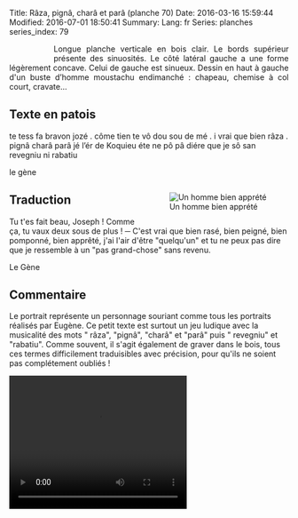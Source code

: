 Title: Râza, pignâ, charâ et parâ (planche 70)
Date: 2016-03-16 15:59:44
Modified: 2016-07-01 18:50:41
Summary: 
Lang: fr
Series: planches
series_index: 79


<figure class="image-block" style="float: left;">
  <img alt="" src="{static}/images/planche_70.png">
  <figcaption style="max-width: 180px"></figcaption>
</figure>

<p style="text-align:justify;">Longue planche verticale en bois clair. Le bords supérieur présente des sinuosités. Le côté latéral gauche a une forme légèrement concave. Celui de gauche est sinueux. Dessin en haut à gauche d'un buste d’homme moustachu endimanché : chapeau, chemise à col court, cravate…</p>

## Texte en patois
te tess fa bravon jozé . côme tien te vô dou sou de mé . i vrai que bien râza . pignâ  charâ parâ jé l’ér de  Koquieu éte ne pô pâ diére que je sô san revegniu ni rabatiu

le gène

<figure class="image-block" style="float: right;">
  <img alt="Un homme bien apprété" src="{static}/images/planche_70_detail_dessin.png">
  <figcaption style="max-width: 234px">Un homme bien apprété</figcaption>
</figure>


## Traduction
Tu t'es fait beau, Joseph ! Comme ça, tu vaux deux sous de plus !
─  C'est vrai que bien rasé, bien peigné, bien pomponné, bien apprêté, j'ai l'air d'être "quelqu'un" et tu ne peux pas dire que je ressemble à un "pas grand-chose" sans revenu.

Le Gène

## Commentaire
Le portrait représente un personnage souriant comme tous les portraits réalisés par Eugène.
Ce petit texte est surtout un jeu ludique avec la musicalité des mots " râza", "pignâ",  "charâ"  et "parâ" puis " revegniu" et "rabatiu".
Comme souvent, il s'agit également de graver dans le bois, tous ces termes difficilement traduisibles avec précision,  pour qu'ils ne soient pas complétement oubliés !






<video width="320" height="240" controls>
  <source src="https://d1njpgd0ygatdn.cloudfront.net/video_70.mp4" type="video/mp4">
</video>
